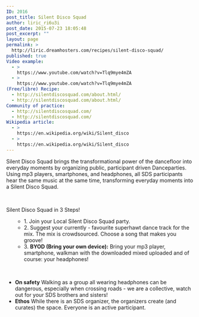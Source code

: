 ```yaml
---
ID: 2016
post_title: Silent Disco Squad
author: liric_ri6u3i
post_date: 2015-07-23 18:05:48
post_excerpt: ""
layout: page
permalink: >
  http://liric.dreamhosters.com/recipes/silent-disco-squad/
published: true
Video example:
  - >
    https://www.youtube.com/watch?v=Tlq9mye4mZA
  - >
    https://www.youtube.com/watch?v=Tlq9mye4mZA
(Free/libre) Recipe:
  - http://silentdiscosquad.com/about.html/
  - http://silentdiscosquad.com/about.html/
Community of practice:
  - http://silentdiscosquad.com/
  - http://silentdiscosquad.com/
Wikipedia article:
  - >
    https://en.wikipedia.org/wiki/Silent_disco
  - >
    https://en.wikipedia.org/wiki/Silent_disco
---
```

Silent Disco Squad brings the transformational power of the dancefloor into everyday moments by organizing public, participant­ driven Danceparties. Using mp3 players, smartphones, and headphones, all SDS participants hear the same music at the same time, transforming everyday moments into a Silent Disco Squad.

&nbsp;

Silent Disco Squad in 3 Steps!
<ul>
<ul>
	<li>1. Join your Local Silent Disco Squad party.</li>
	<li>2. Suggest your currently - favourite superhawt dance track for the mix. The mix is crowdsourced. Choose a song that makes you groove!</li>
	<li>3. <strong>BYOD (Bring your own device):</strong> Bring your mp3 player, smartphone, walkman with the downloaded mixed uploaded and of course: your headphones!</li>
</ul>
</ul>
&nbsp;
<ul>
	<li><strong>On safety</strong>
Walking as a group all wearing headphones can be dangerous, especially when crossing roads - we are a collective, watch out for your SDS brothers and sisters!</li>
	<li><strong>Ethos</strong>
While there is an SDS organizer, the organizers create (and curates) the space. Everyone is an active participant.</li>
</ul>